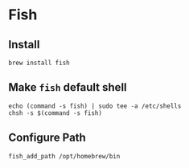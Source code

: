 # Fish

## Install
```
brew install fish
```

## Make `fish` default shell
```
echo (command -s fish) | sudo tee -a /etc/shells
chsh -s $(command -s fish)
```

## Configure Path
```
fish_add_path /opt/homebrew/bin
```
